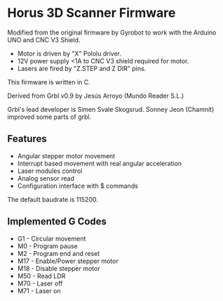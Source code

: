 # Horus 3D Scanner Firmware

Modified from the original firmware by Gyrobot to work with the Arduino UNO and CNC V3 Shield.

* Motor is driven by "X" Pololu driver.
* 12V power supply <1A to CNC V3 shield required for motor.
* Lasers are fired by "Z.STEP and Z DIR" pins.

This firmware is written in C.

Derived from Grbl v0.9 by Jesús Arroyo (Mundo Reader S.L.)

Grbl's lead developer is Simen Svale Skogsrud. Sonney Jeon (Chamnit) improved some parts of grbl.


## Features

*   Angular stepper motor movement
*   Interrupt based movement with real angular acceleration
*   Laser modules control
*   Analog sensor read
*   Configuration interface with $ commands

The default baudrate is 115200.


## Implemented G Codes

*   G1  - Circular movement
*   M0   - Program pause
*   M2   - Program end and reset
*   M17  - Enable/Power stepper motor
*   M18  - Disable stepper motor
*   M50  - Read LDR
*   M70  - Laser off
*   M71  - Laser on